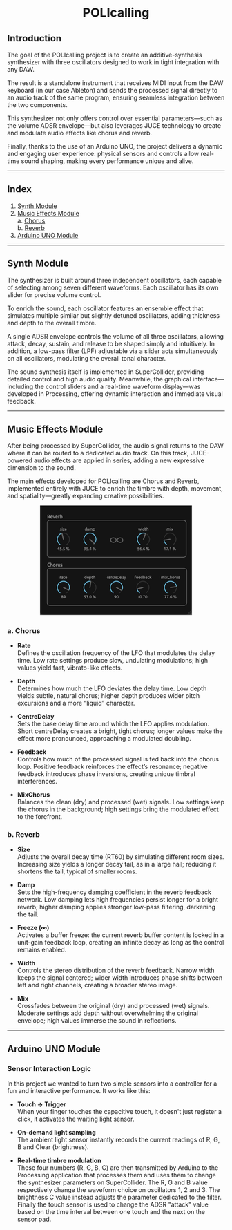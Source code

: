 <h1 align="center">POLIcalling</h1>

## Introduction

The goal of the POLIcalling project is to create an additive-synthesis synthesizer with three oscillators designed to work in tight integration with any DAW.

The result is a standalone instrument that receives MIDI input from the DAW keyboard (in our case Ableton) and sends the processed signal directly to an audio track of the same program, ensuring seamless integration between the two components.

This synthesizer not only offers control over essential parameters—such as the volume ADSR envelope—but also leverages JUCE technology to create and modulate audio effects like chorus and reverb.

Finally, thanks to the use of an Arduino UNO, the project delivers a dynamic and engaging user experience: physical sensors and controls allow real-time sound shaping, making every performance unique and alive.

---

## Index

1. [Synth Module](#synth-module)  
2. [Music Effects Module](#music-effects-module)  
   a. [Chorus](#a-chorus)  
   b. [Reverb](#b-reverb)  
3. [Arduino UNO Module](#arduino-uno-module)  

---

## Synth Module

The synthesizer is built around three independent oscillators, each capable of selecting among seven different waveforms. Each oscillator has its own slider for precise volume control.

To enrich the sound, each oscillator features an ensemble effect that simulates multiple similar but slightly detuned oscillators, adding thickness and depth to the overall timbre.

A single ADSR envelope controls the volume of all three oscillators, allowing attack, decay, sustain, and release to be shaped simply and intuitively. In addition, a low-pass filter (LPF) adjustable via a slider acts simultaneously on all oscillators, modulating the overall tonal character.

The sound synthesis itself is implemented in SuperCollider, providing detailed control and high audio quality. Meanwhile, the graphical interface—including the control sliders and a real-time waveform display—was developed in Processing, offering dynamic interaction and immediate visual feedback.

---

## Music Effects Module

After being processed by SuperCollider, the audio signal returns to the DAW where it can be routed to a dedicated audio track. On this track, JUCE-powered audio effects are applied in series, adding a new expressive dimension to the sound.

The main effects developed for POLIcalling are Chorus and Reverb, implemented entirely with JUCE to enrich the timbre with depth, movement, and spatiality—greatly expanding creative possibilities.

<div align="center">
  <img src="Images/Music Effects Interface picture.JPG" alt="JUCE interface for Chorus and Reverb effects" width="70%" />
</div>

### a. Chorus

- **Rate**  
  Defines the oscillation frequency of the LFO that modulates the delay time. Low rate settings produce slow, undulating modulations; high values yield fast, vibrato-like effects.

- **Depth**  
  Determines how much the LFO deviates the delay time. Low depth yields subtle, natural chorus; higher depth produces wider pitch excursions and a more “liquid” character.

- **CentreDelay**  
  Sets the base delay time around which the LFO applies modulation. Short centreDelay creates a bright, tight chorus; longer values make the effect more pronounced, approaching a modulated doubling.

- **Feedback**  
  Controls how much of the processed signal is fed back into the chorus loop. Positive feedback reinforces the effect’s resonance; negative feedback introduces phase inversions, creating unique timbral interferences.

- **MixChorus**  
  Balances the clean (dry) and processed (wet) signals. Low settings keep the chorus in the background; high settings bring the modulated effect to the forefront.

### b. Reverb

- **Size**  
  Adjusts the overall decay time (RT60) by simulating different room sizes. Increasing size yields a longer decay tail, as in a large hall; reducing it shortens the tail, typical of smaller rooms.

- **Damp**  
  Sets the high-frequency damping coefficient in the reverb feedback network. Low damping lets high frequencies persist longer for a bright reverb; higher damping applies stronger low-pass filtering, darkening the tail.

- **Freeze (∞)**  
  Activates a buffer freeze: the current reverb buffer content is locked in a unit-gain feedback loop, creating an infinite decay as long as the control remains enabled.

- **Width**  
  Controls the stereo distribution of the reverb feedback. Narrow width keeps the signal centered; wider width introduces phase shifts between left and right channels, creating a broader stereo image.

- **Mix**  
  Crossfades between the original (dry) and processed (wet) signals. Moderate settings add depth without overwhelming the original envelope; high values immerse the sound in reflections.

---

## Arduino UNO Module

### Sensor Interaction Logic

In this project we wanted to turn two simple sensors into a controller for a fun and interactive performance. It works like this:

- **Touch → Trigger**  
  When your finger touches the capacitive touch, it doesn't just register a click, it activates the waiting light sensor.

- **On-demand light sampling**  
  The ambient light sensor instantly records the current readings of R, G, B and Clear (brightness).

- **Real-time timbre modulation**  
  These four numbers (R, G, B, C) are then transmitted by Arduino to the Processing application that processes them and uses them to change the synthesizer parameters on SuperCollider. The R, G and B value respectively change the waveform choice on oscillators 1, 2 and 3. The brightness C value instead adjusts the parameter dedicated to the filter. Finally the touch sensor is used to change the ADSR "attack" value based on the time interval between one touch and the next on the sensor pad.  
